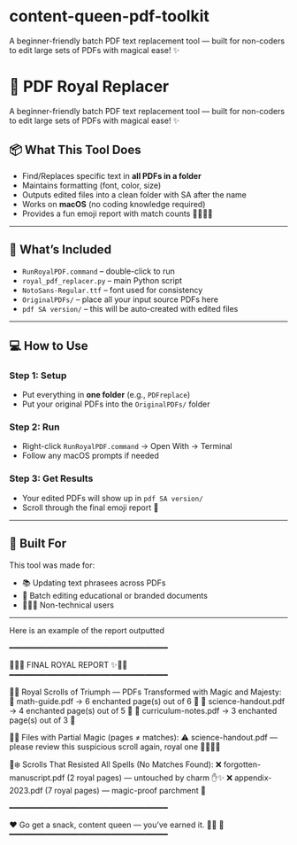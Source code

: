 # content-queen-pdf-toolkit
A beginner-friendly batch PDF text replacement tool — built for non-coders to edit large sets of PDFs with magical ease! ✨

# 👑 PDF Royal Replacer

A beginner-friendly batch PDF text replacement tool — built for non-coders to edit large sets of PDFs with magical ease! ✨

## 📦 What This Tool Does

- Find/Replaces specific text in **all PDFs in a folder** 
- Maintains formatting (font, color, size)
- Outputs edited files into a clean folder with SA after the name
- Works on **macOS** (no coding knowledge required)
- Provides a fun emoji report with match counts 👸🏼🍓✨

---

## 🧰 What’s Included

- `RunRoyalPDF.command` – double-click to run
- `royal_pdf_replacer.py` – main Python script
- `NotoSans-Regular.ttf` – font used for consistency
- `OriginalPDFs/` – place all your input source PDFs here
- `pdf SA version/` – this will be auto-created with edited files

---

## 💻 How to Use

### Step 1: Setup
- Put everything in **one folder** (e.g., `PDFreplace`)
- Put your original PDFs into the `OriginalPDFs/` folder

### Step 2: Run
- Right-click `RunRoyalPDF.command` → Open With → Terminal
- Follow any macOS prompts if needed

### Step 3: Get Results
- Your edited PDFs will show up in `pdf SA version/`
- Scroll through the final emoji report 🎉

---

## 🧁 Built For

This tool was made for:
- 📚 Updating text phrasees across PDFs
- 📝 Batch editing educational or branded documents
- 🧑🏽‍💻 Non-technical users

---
Here is an example of the report outputted

━━━━━━━━━━━━━━━━━━━━━━━━━━━━━━━━━━

👑🍓✨ FINAL ROYAL REPORT ✨🍓👑
━━━━━━━━━━━━━━━━━━━━━━━━━━━━━━━━━━

👸🏼 Royal Scrolls of Triumph — PDFs Transformed with Magic and Majesty:
  👑 math-guide.pdf → 6 enchanted page(s) out of 6 💯
  👑 science-handout.pdf → 4 enchanted page(s) out of 5 🧐
  👑 curriculum-notes.pdf → 3 enchanted page(s) out of 3 💯

🔮✨ Files with Partial Magic (pages ≠ matches):
  ⚠️ science-handout.pdf — please review this suspicious scroll again, royal one 🕵🏼‍♀️✨

🚫❄️ Scrolls That Resisted All Spells (No Matches Found):
  ❌ forgotten-manuscript.pdf (2 royal pages) — untouched by charm ✋✨
  ❌ appendix-2023.pdf (7 royal pages) — magic-proof parchment 👻

━━━━━━━━━━━━━━━━━━━━━━━━━━━━━━━━━━

❤️ Go get a snack, content queen — you’ve earned it. 🧁✨ 👑
━━━━━━━━━━━━━━━━━━━━━━━━━━━━━━━━━━


